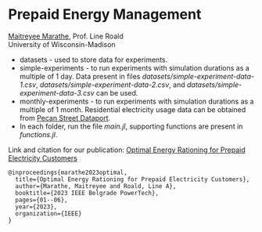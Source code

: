 # Prepaid Energy Management

[Maitreyee Marathe](mmarathe@wisc.edu), Prof. Line Roald   
University of Wisconsin-Madison

* datasets - used to store data for experiments.
* simple-experiments - to run experiments with simulation durations as a multiple of 1 day. Data present in files _datasets/simple-experiment-data-1.csv_, _datasets/simple-experiment-data-2.csv_, and _datasets/simple-experiment-data-3.csv_ can be used. 
* monthly-experiments - to run experiments with simulation durations as a multiple of 1 month. Residential electricity usage data can be obtained from [Pecan Street Dataport](https://www.pecanstreet.org/dataport/licenses/). 
* In each folder, run the file _main.jl_, supporting functions are present in _functions.jl_.

Link and citation for our publication:
[Optimal Energy Rationing for Prepaid Electricity Customers](https://ieeexplore.ieee.org/abstract/document/10202907)   

```
@inproceedings{marathe2023optimal,   
  title={Optimal Energy Rationing for Prepaid Electricity Customers},   
  author={Marathe, Maitreyee and Roald, Line A},   
  booktitle={2023 IEEE Belgrade PowerTech},   
  pages={01--06},   
  year={2023},   
  organization={IEEE}   
}
```
